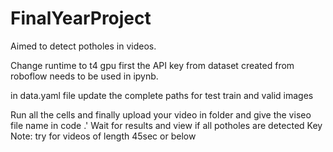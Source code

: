# FinalYearProject
Aimed to detect potholes in videos.

Change runtime to t4 gpu
first the API key from dataset created from roboflow needs to be used in ipynb.

in data.yaml file update the complete paths for test train and valid images

Run all the cells and finally upload your video in folder and give the viseo file name in code .'
Wait for results and view if all potholes are detected 
Key Note: try for videos of length 45sec or below


